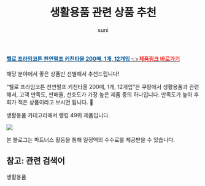 ﻿---
layout: post
title:  "생활용품 관련 상품 추천" 
author: suni
categories: [ 생활용품 ]
tags: []
image: https://static.coupangcdn.com/image/retail/images/101451121207660-a32dfd50-3ad2-4dfd-bb2f-63a9808b29f8.jpg 
description: "쿠팡에서 관련 상품으로 가장 고객 선호도가 높은 제품 중 하나입니다."
---
<a href="https://link.coupang.com/re/AFFSDP?lptag=AF5011742&pageKey=1942544843&itemId=3297900819&vendorItemId=71284831404&traceid=V0-113-4deb957ff6a6470f"><b><font color='#01579B'>헬로 프라임코튼 천연펄프 키친타올 200매, 1개, 12개입 </font></b>👈<b><font color='#f71919'> 제품링크 바로가기</font></b></a>

해당 분야에서 좋은 상품만 선별해서 추천드립니다!

"헬로 프라임코튼 천연펄프 키친타올 200매, 1개, 12개입"은 쿠팡에서 생활용품과 관련해서, 고객 만족도, 판매율, 선호도가 가장 높은 제품 중의 하나입니다.
만족도가 높아 후회가 적은 상품이라고 보시면 됩니다. 🙂

생활용품 카테고리에서 랭킹  49위 제품입니다. 

<a href="https://link.coupang.com/re/AFFSDP?lptag=AF5011742&pageKey=1942544843&itemId=3297900819&vendorItemId=71284831404&traceid=V0-113-4deb957ff6a6470f"> <img src="https://static.coupangcdn.com/image/retail/images/101451121207660-a32dfd50-3ad2-4dfd-bb2f-63a9808b29f8.jpg"></a>

본 블로그는 파트너스 활동을 통해 일정액의 수수료를 제공받을 수 있습니다.

## 참고: 관련 검색어    
생활용품